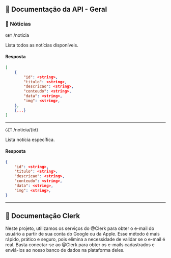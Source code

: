 ## 📃 Documentação da API - Geral

### 💠 Nóticias

`GET` /noticia

Lista todos as notícias disponíveis.

#### Resposta

```json
[
    {
        "id": <string>,
        "titulo": <string>,
        "descricao": <string>,
        "conteudo": <string>,
        "data": <string>,
        "img": <string>,
    },
    {...}
]
```

<hr/>

`GET` /noticia/{id}

Lista notícia específica.

#### Resposta

```json
{
    "id": <string>,
    "titulo": <string>,
    "descricao": <string>,
    "conteudo": <string>,
    "data": <string>,
    "img": <string>,
}
```

<hr/>

## 📃 Documentação Clerk

Neste projeto, utilizamos os serviços do @Clerk para obter o e-mail do usuário a partir de sua conta do Google ou da Apple. Esse método é mais rápido, prático e seguro, pois elimina a necessidade de validar se o e-mail é real.
Basta conectar-se ao @Clerk para obter os e-mails cadastrados e enviá-los ao nosso banco de dados na plataforma deles.
